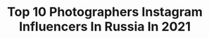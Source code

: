 ---
title: Top 10 Photographers Instagram Influencers In Russia In 2021
description: >-
  Find top photographers Instagram influencers in Russia in 2021. Most popular hashtags: #portrait #moscow #fashionphotography.
platform: Instagram
hits: 968
text_top: Discover the top-rated Instagram profiles on inBeat.
text_bottom: Our platform aggregates 968 Instagram influencers like this in Russia for you to collaborate.
profiles:
  - username: "makarova_tatyana"
    fullname: >-
      Tatyana Makarova
    bio: >-
      PHOTOGRAPHER
    location: "Russia"
    followers: 6138
    engagement: 838
    commentsToLikes: 0.066579
    id: ck6u4lhlk4eck0j71gp3h4qw6
    verified: false
    hashtags: ""
  - username: "anvarnorov"
    fullname: >-
      Anvar Norov
    bio: >-
      Photographer .
    location: "Russia"
    followers: 57093
    engagement: 147
    commentsToLikes: 0.021293
    id: ck55oih7k8f110i117zju3f2i
    verified: false
    hashtags: "#etretat"
  - username: "ooceaninsideme"
    fullname: >-
      Dasha Mayer
    bio: >-
      photographer
    location: "Russia"
    followers: 6767
    engagement: 464
    commentsToLikes: 0.029188
    id: ck5q39qwrjwsv0i11tbkl92dk
    verified: false
    hashtags: "#model, #loc, #muah, #models"
  - username: "slavafilippov"
    fullname: >-
      Slava Filippov
    bio: >-
      Photographer
    location: "Russia"
    followers: 24928
    engagement: 72
    commentsToLikes: 0.012151
    id: ck0w45e6qwwgi0i192fuysri9
    verified: false
    hashtags: "#moscow, #portraitphotography, #smoke, #portrait"
  - username: "fuadsahverdiyev"
    fullname: >-
      PHOTOGRAPHER 🇦🇿
    bio: >-
      wedding & event photographer contact us • whatsapp ✆ +994 55 513 00 46
    location: "Russia"
    followers: 86969
    engagement: 184
    commentsToLikes: 0.007144
    id: ck8t0acftrdsu0j78yr274qrd
    verified: false
    hashtags: "#fuadshahverdiyev"
  - username: "galantnyy"
    fullname: >-
      Grisha Galantnyy
    bio: >-
      Photographer
    location: "Russia"
    followers: 5329
    engagement: 928
    commentsToLikes: 0.063612
    id: ck134el0nw2i60i19t2bpe1ox
    verified: false
    hashtags: "#y3, #tanahlot, #sunset, #waterfall"
  - username: "seyanyr"
    fullname: >-
      С̲э̲я̲н̲и̲р̲
    bio: >-
      •ᴺᵒᵗ ᵃ ᶜᵒˢᵖˡᵃʸᵉʳ/ᵖʰᵒᵗᵒᵍʳᵃᵖʰᵉʳ/ʰᵘᵐᵃⁿ😂✌ • ᵂⁱᵗᶜʰ 😏🍄
    location: "Russia"
    followers: 2484
    engagement: 6275
    commentsToLikes: 0.156021
    id: ck8t66qh1cfuv0j78zmskjuru
    verified: false
    hashtags: "#usagitsukino, #sailormooncosplay, #sailorchibimoon, #cosplaycommunity"
  - username: "sofia__summer"
    fullname: >-
      Sofia
    bio: >-
      💄Sofia ⭐️21 👩‍🎓МГТУ им. Н.Э.Баумана 📸model, photographer @photographer_s.kaymashnikova
    location: "Russia"
    followers: 6320
    engagement: 3631
    commentsToLikes: 0.095165
    id: ck136slum82ac0i193903lniy
    verified: false
    hashtags: ""
  - username: "pouriyakafaeiii"
    fullname: >-
      pouriya kafaei
    bio: >-
      🧿 © Pouriyakafaei Photography 🧿 / خدا با من است / Photographer / Director / 🐈 They Call Me GARFIELD 🐈
    location: "Russia"
    followers: 46275
    engagement: 775
    commentsToLikes: 0.115407
    id: ck5c8dtz699pv0i11kfpbm7xb
    verified: false
    hashtags: "#yourvisiongallery, #moodyports, #imiragemagazine, #portraits"
  - username: "diana_aleksandrovich"
    fullname: >-
      Diana Aleksandrovich
    bio: >-
      PHOTOGRAPHER🇷🇺Moscow Обучение съемке и обработке. Видеоуроки. 📞 +79096504321
    location: "Russia"
    followers: 148867
    engagement: 633
    commentsToLikes: 0.044177
    id: ck0w58wtu2h4i0i190byrhnbb
    verified: false
    hashtags: ""
---